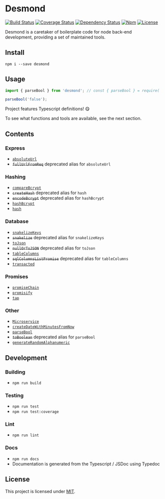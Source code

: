 # Desmond

[![Build Status](https://img.shields.io/travis/com/AckeeCZ/desmond/master.svg?style=flat-square)](https://travis-ci.com/AckeeCZ/desmond)
[![Coverage Status](https://img.shields.io/coveralls/github/AckeeCZ/desmond.svg?style=flat-square)](https://coveralls.io/github/AckeeCZ/desmond?branch=master)
[![Dependency Status](https://img.shields.io/david/AckeeCZ/desmond.svg?style=flat-square)](https://david-dm.org/AckeeCZ/desmond)
[![Npm](https://img.shields.io/npm/v/desmond.svg?style=flat-square)](https://www.npmjs.com/package/desmond)
[![License](https://img.shields.io/github/license/AckeeCZ/desmond.svg?style=flat-square)](https://github.com/AckeeCZ/desmond/blob/master/LICENSE)

Desmond is a caretaker of boilerplate code for node back-end development, providing a set of maintained tools.

## Install

```shell
npm i --save desmond
```

## Usage
```ts
import { parseBool } from 'desmond'; // const { parseBool } = require('desmond');

parseBool('false');
```

Project features Typescript definitions! :yum:

To see what functions and tools are available, see the next section.

## Contents

### Express
 - [`absoluteUrl`](https://ackeecz.github.io/desmond/globals.html#absoluteurl)
 - ~~`fullUrlFromReq`~~ deprecated alias for `absoluteUrl`

### Hashing
 - [`compareBcrypt`](https://ackeecz.github.io/desmond/globals.html#comparebcrypt)
 - ~~`createHash`~~ deprecated alias for `hash`
 - ~~`encodeBcrypt`~~ deprecated alias for `hashBcrypt`
 - [`hashBcrypt`](https://ackeecz.github.io/desmond/globals.html#hashbcrypt)
 - [`hash`](https://ackeecz.github.io/desmond/globals.html#hash)

### Database
 - [`snakelizeKeys`](https://ackeecz.github.io/desmond/globals.html#snakelizekeys)
 - ~~`snakelize`~~ deprecated alias for `snakelizeKeys`
 - [`toJson`](https://ackeecz.github.io/desmond/globals.html#tojson)
 - ~~`nullOrToJSON`~~ deprecated alias for `toJson`
 - [`tableColumns`](https://ackeecz.github.io/desmond/globals.html#tablecolumns)
 - ~~`sqlColumnsListPromise`~~ deprecated alias for `tableColumns`
 - [`transacted`](https://ackeecz.github.io/desmond/globals.html#transacted)

### Promises
 - [`promiseChain`](https://ackeecz.github.io/desmond/globals.html#promisechain)
 - [`promisify`](https://ackeecz.github.io/desmond/globals.html#promisify)
 - [`tap`](https://ackeecz.github.io/desmond/globals.html#tap)

### Other
 - [`Microservice`](https://ackeecz.github.io/desmond/classes/microservice.html)
 - [`createDateWithMinutesFromNow`](https://ackeecz.github.io/desmond/globals.html#createdatewithminutesfromnow)
 - [`parseBool`](https://ackeecz.github.io/desmond/globals.html#parsebool)
 - ~~`toBoolean`~~ deprecated alias for `parseBool`
 - [`generateRandomAlphanumeric`](https://ackeecz.github.io/desmond/globals.html#generaterandomalphanumeric)

## Development

### Building

 - `npm run build`

### Testing

 - `npm run test`
 - `npm run test:coverage`

### Lint

 - `npm run lint`

### Docs

 - `npm run docs`
 - Documentation is generated from the Typescript / JSDoc using Typedoc

## License

This project is licensed under [MIT](./LICENSE).
